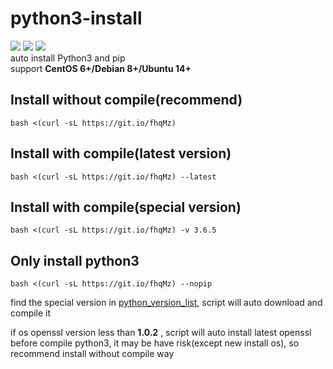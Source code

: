 # python3-install
![](https://img.shields.io/github/stars/Jrohy/python3-install.svg)   ![](https://img.shields.io/github/forks/Jrohy/python3-install.svg) ![](https://img.shields.io/github/license/Jrohy/python3-install.svg)  
auto install Python3 and pip  
support **CentOS 6+/Debian 8+/Ubuntu 14+**

## Install without compile(recommend)
```
bash <(curl -sL https://git.io/fhqMz)
```

## Install with compile(latest version)
```
bash <(curl -sL https://git.io/fhqMz) --latest
```

## Install with compile(special version)
```
bash <(curl -sL https://git.io/fhqMz) -v 3.6.5
```

## Only install python3
```
bash <(curl -sL https://git.io/fhqMz) --nopip
```

find the special version in [python_version_list](https://www.python.org/ftp/python/), script will auto download and compile it   

if os openssl version less than **1.0.2** , script will auto install latest openssl before compile python3, it may be have risk(except new install os), so recommend install without compile way
